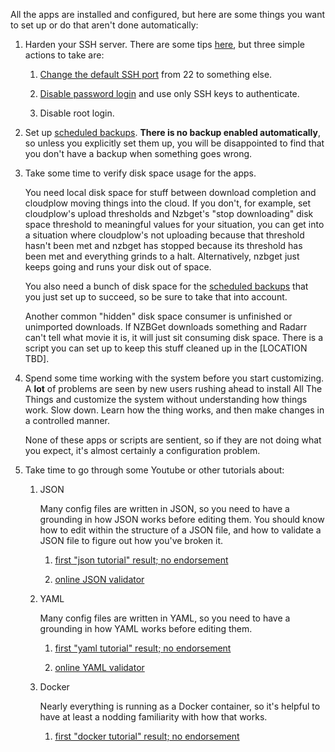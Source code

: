 All the apps are installed and configured, but here are some things you want to set up or do that aren't done automatically:

1. Harden your SSH server.  There are some tips [here](https://linuxhandbook.com/ssh-hardening-tips/), but three simple actions to take are:

    1. [Change the default SSH port](https://linuxhandbook.com/change-ssh-port/) from 22 to something else.

    1. [Disable password login](https://linuxhandbook.com/ssh-disable-password-authentication/) and use only SSH keys to authenticate.

    1. Disable root login.

2. Set up [scheduled backups](../backup/backup.md). **There is no backup enabled automatically**, so unless you explicitly set them up, you will be disappointed to find that you don't have a backup when something goes wrong.

3. Take some time to verify disk space usage for the apps.
   
    You need local disk space for stuff between download completion and cloudplow moving things into the cloud.  If you don't, for example, set cloudplow's upload thresholds and Nzbget's "stop downloading" disk space threshold to meaningful values for your situation, you can get into a situation where cloudplow's not uploading because that threshold hasn't been met and nzbget has stopped because its threshold has been met and everything grinds to a halt.  Alternatively, nzbget just keeps going and runs your disk out of space.

    You also need a bunch of disk space for the [scheduled backups](../backup/backup.md) that you just set up to succeed, so be sure to take that into account.

    Another common "hidden" disk space consumer is unfinished or unimported downloads.  If NZBGet downloads something and Radarr can't tell what movie it is, it will just sit consuming disk space.  There is a script you can set up to keep this stuff cleaned up in the [LOCATION TBD].

4. Spend some time working with the system before you start customizing.  A **lot** of problems are seen by new users rushing ahead to install All The Things and customize the system without understanding how things work.  Slow down.  Learn how the thing works, and then make changes in a controlled manner.

    None of these apps or scripts are sentient, so if they are not doing what you expect, it's almost certainly a configuration problem.

5. Take time to go through some Youtube or other tutorials about:

    1. JSON 
       
        Many config files are written in JSON, so you need to have a grounding in how JSON works before editing them.  You should know how to edit within the structure of a JSON file, and how to validate a JSON file to figure out how you've broken it.

        1. [first "json tutorial" result; no endorsement](https://www.tutorialspoint.com/json/index.htm)

        2. [online JSON validator](https://jsonlint.com)

    2. YAML
       
        Many config files are written in YAML, so you need to have a grounding in how YAML works before editing them.

        1. [first "yaml tutorial" result; no endorsement](https://www.tutorialspoint.com/yaml/index.htm)

        2. [online YAML validator](http://www.yamllint.com/)

    3. Docker
       
        Nearly everything is running as a Docker container, so it's helpful to have at least a nodding familiarity with how that works.

        1. [first "docker tutorial" result; no endorsement](https://www.docker.com/101-tutorial)

